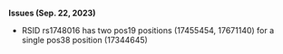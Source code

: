 **Issues (Sep. 22, 2023)**

- RSID rs1748016 has two pos19 positions (17455454, 17671140) for a single pos38 position (17344645)

